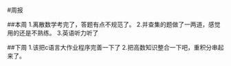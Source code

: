 #周报

##本周
1.离散数学考完了，答题有点不规范了。
2.并查集的题做了一两道，感觉用的还是不熟练。
3.英语听力听了

##下周
1.该把c语言大作业程序完善一下了
2.把高数知识整合一下吧，重积分串起来了。

